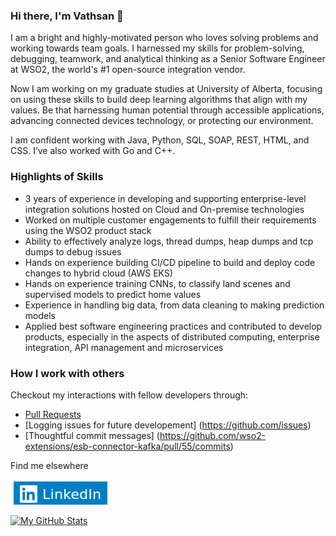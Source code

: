 ### Hi there, I'm Vathsan 👋

I am a bright and highly-motivated person who loves solving problems and working towards team goals. I harnessed my skills for problem-solving, debugging, teamwork, and analytical thinking as a Senior Software Engineer at WSO2, the world's #1 open-source integration vendor.

Now I am working on my graduate studies at University of Alberta, focusing on using these skills to build deep learning algorithms that align with my values. Be that harnessing human potential through accessible applications, advancing connected devices technology, or protecting our environment.

I am confident working with Java, Python, SQL, SOAP, REST, HTML, and CSS. I’ve also worked with Go and C++. 

### Highlights of Skills

- 3 years of experience in developing and supporting enterprise-level integration solutions hosted on Cloud and On-premise technologies
- Worked on multiple customer engagements to fulfill their requirements using the WSO2 product stack
- Ability to effectively analyze logs, thread dumps, heap dumps and tcp dumps to debug issues
- Hands on experience building CI/CD pipeline to build and deploy code changes to hybrid cloud (AWS EKS)
- Hands on experience training CNNs, to classify land scenes and supervised models to predict home values 
- Experience in handling big data, from data cleaning to making prediction models 
- Applied best software engineering practices and contributed to develop products, especially in the aspects of distributed computing, enterprise integration, API management and microservices 

### How I work with others
Checkout my interactions with fellow developers through:

- [Pull Requests](https://github.com/wso2/product-microgateway/pull/2212)
- [Logging issues for future developement] (https://github.com/issues)
- [Thoughtful commit messages] (https://github.com/wso2-extensions/esb-connector-kafka/pull/55/commits)

Find me elsewhere

[![linkedin.png](https://github.com/Vathsan/vathsan/blob/main/linkedin.png)](https://www.linkedin.com/in/vathsan/)

[![My GitHub Stats](https://github-readme-stats.vercel.app/api/?username=vathsan&count_private=true&theme=tokyonight&showicons=true)]()
<!-- [![My GitHub Language Stats](https://github-readme-stats.vercel.app/api/top-langs/?username=vathsan&langs_count=5&theme=tokyonight)]() -->

<!--
**Vathsan/vathsan** is a ✨ _special_ ✨ repository because its `README.md` (this file) appears on your GitHub profile.

Here are some ideas to get you started:

- 🔭 I’m currently working on ...
- 🌱 I’m currently learning ...
- 👯 I’m looking to collaborate on ...
- 🤔 I’m looking for help with ...
- 💬 Ask me about ...
- 📫 How to reach me: ...
- 😄 Pronouns: ...
- ⚡ Fun fact: ...
-->
